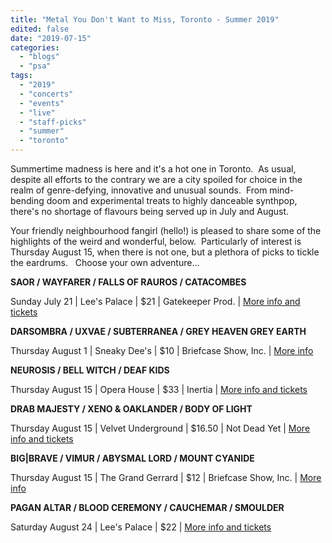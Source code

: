 ```yaml
---
title: "Metal You Don't Want to Miss, Toronto - Summer 2019"
edited: false
date: "2019-07-15"
categories:
  - "blogs"
  - "psa"
tags:
  - "2019"
  - "concerts"
  - "events"
  - "live"
  - "staff-picks"
  - "summer"
  - "toronto"
---
```


Summertime madness is here and it's a hot one in Toronto.  As usual, despite all efforts to the contrary we are a city spoiled for choice in the realm of genre-defying, innovative and unusual sounds.  From mind-bending doom and experimental treats to highly danceable synthpop, there's no shortage of flavours being served up in July and August.

Your friendly neighbourhood fangirl (hello!) is pleased to share some of the highlights of the weird and wonderful, below.  Particularly of interest is Thursday August 15, when there is not one, but a plethora of picks to tickle the eardrums.   Choose your own adventure...

**SAOR / WAYFARER / FALLS OF RAUROS / CATACOMBES**

Sunday July 21 | Lee's Palace | $21 | Gatekeeper Prod. | [More info and tickets](https://www.gatekeeperproductions.ca/shows?fbclid=IwAR1nA_b4qDWp39ed_kZfKDrqRfJXf7Fa4zQFNtx5K25Dm6X1PrMdplAfvpk)

**DARSOMBRA / UXVAE / SUBTERRANEA / GREY HEAVEN GREY EARTH**

Thursday August 1 | Sneaky Dee's | $10 | Briefcase Show, Inc. | [More info](https://www.facebook.com/events/2388152104842155/)

**NEUROSIS / BELL WITCH / DEAF KIDS**

Thursday August 15 | Opera House | $33 | Inertia | [More info and tickets](https://www.ticketfly.com/purchase/event/1836807)

**DRAB MAJESTY / XENO & OAKLANDER / BODY OF LIGHT**

Thursday August 15 | Velvet Underground | $16.50 | Not Dead Yet | [More info and tickets](https://www.showclix.com/event/drab-majesty-xeno-oaklander?fbclid=IwAR3Xlss37SWlpJHEuXix6EqDhKS13xEESmA5XshT1YxZ4z7jx_0UEP-bxbo)

**BIG|BRAVE / VIMUR / ABYSMAL LORD / MOUNT CYANIDE**

Thursday August 15 | The Grand Gerrard | $12 | Briefcase Show, Inc. | [More info](https://www.facebook.com/events/661792954301323/)

**PAGAN ALTAR / BLOOD CEREMONY / CAUCHEMAR / SMOULDER**

Saturday August 24 | Lee's Palace | $22 | [More info and tickets](https://www.ticketfly.com/purchase/event/1848332?utm_medium=ampOfficialEvent&utm_source=fbTfly)
